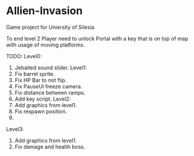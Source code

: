 # Allien-Invasion
Game project for Uniersity of Silesia

To end level 2 Player need to unlock Portal with a key that is on top of map with usage of moving platforms.


TODO:
Level0:
1. Jebaited sound slider.
Level1:
1. Fix barrel sprite.
2. Fix HP Bar to not flip.
3. Fix PauseUI freeze camera.
4. Fix distance between ramps.
5. Add key script.
Level2:
1. Add graphics from level1.
2. Fix respawn position.
3. 
Level3:
1. Add graphics from level1.
2. Fix damage and health boss.
